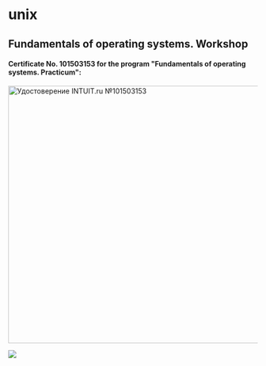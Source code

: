 # unix

## Fundamentals of operating systems. Workshop
#### Certificate No. 101503153 for the program "Fundamentals of operating systems. Practicum":
<a target="_blank" href="https://intuit.ru/verifydiplomas/101503153"> <img title="Удостоверение INTUIT.ru №101503153" width="764" height="520" src="sites/default/files/diploma/l/y/s/o/v/Nekommerch-2-1503153-ORF.jpg"></a>

<a href="https://intuit.ru/verifydiplomas/101503153">
    <img src="sites/default/files/diploma/l/y/s/o/v/Nekommerch-2-1503153-ORF.jpg" />
</a>
